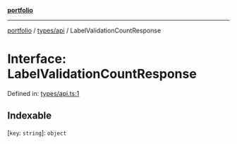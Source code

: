 [**portfolio**](../../../README.md)

***

[portfolio](../../../modules.md) / [types/api](../README.md) / LabelValidationCountResponse

# Interface: LabelValidationCountResponse

Defined in: [types/api.ts:1](https://github.com/tnorlund/Portfolio/blob/a530f53528bd0259adbe17a071894e21dee392f0/portfolio/types/api.ts#L1)

## Indexable

\[`key`: `string`\]: `object`
